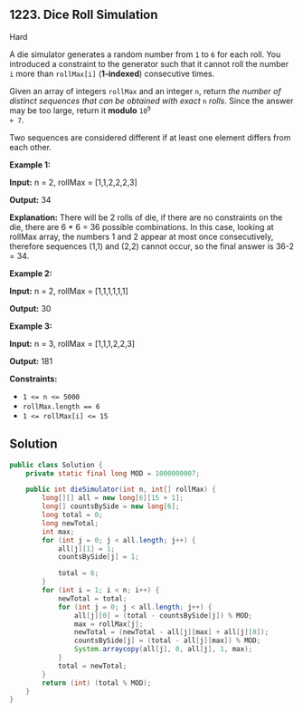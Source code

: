 ## 1223\. Dice Roll Simulation

Hard

A die simulator generates a random number from `1` to `6` for each roll. You introduced a constraint to the generator such that it cannot roll the number `i` more than `rollMax[i]` (**1-indexed**) consecutive times.

Given an array of integers `rollMax` and an integer `n`, return _the number of distinct sequences that can be obtained with exact_ `n` _rolls_. Since the answer may be too large, return it **modulo** <code>10<sup>9</sup> + 7</code>.

Two sequences are considered different if at least one element differs from each other.

**Example 1:**

**Input:** n = 2, rollMax = [1,1,2,2,2,3]

**Output:** 34

**Explanation:** There will be 2 rolls of die, if there are no constraints on the die, there are 6 \* 6 = 36 possible combinations. In this case, looking at rollMax array, the numbers 1 and 2 appear at most once consecutively, therefore sequences (1,1) and (2,2) cannot occur, so the final answer is 36-2 = 34.

**Example 2:**

**Input:** n = 2, rollMax = [1,1,1,1,1,1]

**Output:** 30

**Example 3:**

**Input:** n = 3, rollMax = [1,1,1,2,2,3]

**Output:** 181

**Constraints:**

*   `1 <= n <= 5000`
*   `rollMax.length == 6`
*   `1 <= rollMax[i] <= 15`

## Solution

```java
public class Solution {
    private static final long MOD = 1000000007;

    public int dieSimulator(int n, int[] rollMax) {
        long[][] all = new long[6][15 + 1];
        long[] countsBySide = new long[6];
        long total = 0;
        long newTotal;
        int max;
        for (int j = 0; j < all.length; j++) {
            all[j][1] = 1;
            countsBySide[j] = 1;

            total = 6;
        }
        for (int i = 1; i < n; i++) {
            newTotal = total;
            for (int j = 0; j < all.length; j++) {
                all[j][0] = (total - countsBySide[j]) % MOD;
                max = rollMax[j];
                newTotal = (newTotal - all[j][max] + all[j][0]);
                countsBySide[j] = (total - all[j][max]) % MOD;
                System.arraycopy(all[j], 0, all[j], 1, max);
            }
            total = newTotal;
        }
        return (int) (total % MOD);
    }
}
```
